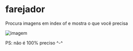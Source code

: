 # farejador
Procura imagens em index of e mostra o que você precisa

![imagem](https://github.com/user-attachments/assets/336c5257-8398-48d4-9e66-5cb94d24435a)

PS: não é 100% preciso ^-^
